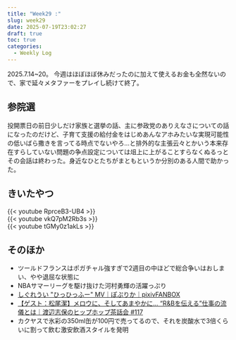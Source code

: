 ```yaml
---
title: "Week29 :"
slug: week29
date: 2025-07-19T23:02:27
draft: true
toc: true
categories:
  - Weekly Log
---
```

2025.7.14~20。
今週はほぼほぼ休みだったのに加えて使えるお金も全然ないので、家で延々メタファーをプレイし続けて終了。

<!--more-->
## 参院選

投開票日の前日少しだけ家族と選挙の話、主に参政党のありえなさについての話になったのだけど、子育て支援の給付金をはじめあんなアホみたいな実現可能性の低いばら撒きを言ってる時点でないやろ…と排外的な主張云々とかいう本来存在すらしていない問題の争点設定については俎上に上がることすらなくぬるっとその会話は終わった。身近なひとたちがまともというか分別のある人間で助かった。

## きいたやつ

{{< youtube RprceB3-UB4 >}}  
{{< youtube vkQ7pM2Rb3s >}}  
{{< youtube tGMy0z1akLs >}}  

## そのほか

- ツールドフランスはポガチャル強すぎで2週目の中ほどで総合争いはおしまい、やや退屈な状態に
- NBAサマーリーグを駆け抜けた河村勇輝の活躍っぷり
- [しぐれうい "ひっひっふー" MV｜ぽぷりか｜pixivFANBOX](https://popreq.fanbox.cc/posts/10201779)
- [【ゲスト：松尾潔】メロウに、そしてあまやかに… “R&Bを伝える”仕事の流儀とは｜渡辺志保のヒップホップ茶話会 #117](https://www.youtube.com/watch?si=nV6QlvM1UMo5pRre&v=I2PmLpEdzwE&feature=youtu.be)
- カクヤスで氷彩の350ml缶が100円で売ってるので、それを炭酸水で3倍くらいに割って飲む激安飲酒スタイルを発明